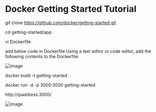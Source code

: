 # Docker Getting Started Tutorial

git clone https://github.com/docker/getting-started.git

cd getting-started/app

vi Dockerfile

add below code in Dockerfile
Using a text editor or code editor, add the following contents to the Dockerfile:
   
![image](https://github.com/sateesh5/docker-repo/assets/106376630/2fc36308-b02c-40fa-aecf-aa7c77f3076f)


docker build -t getting-started .

docker run -d -p 3000:3000 getting-started

http://ipaddress:3000/

![image](https://github.com/sateesh5/docker-repo/assets/106376630/1ab3f412-2e52-4e77-9cef-efd7bab2c088)
